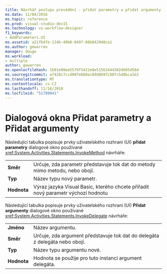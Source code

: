 ```yaml
---
title: Návrhář postupu provádění - přidat parametry a přidat argumenty dialogových oknech
ms.date: 11/04/2016
ms.topic: reference
ms.prod: visual-studio-dev15
ms.technology: vs-workflow-designer
f1_keywords:
- AddParameters.UI
ms.assetid: a21fb4fe-134b-40b0-8497-86b842940ca1
ms.author: gewarren
manager: douge
ms.workload:
- multiple
author: gewarren
ms.openlocfilehash: 1b01e08ee5579f5422e8e51562444302d685d58d
ms.sourcegitcommit: af428c7ccd007e668ec0dd8697c88fc5d8bca1e2
ms.translationtype: MT
ms.contentlocale: cs-CZ
ms.lasthandoff: 11/16/2018
ms.locfileid: "51789041"
---
```

# <a name="add-parameters-and-add-arguments-dialog-boxes"></a>Dialogová okna Přidat parametry a Přidat argumenty

Následující tabulka popisuje prvky uživatelského rozhraní (UI) **přidat parametry** dialogové okno používané <xref:System.Activities.Statements.InvokeMethod> návrháře:

|||
|-|-|
|**Směr**|Určuje, zda parametr představuje tok dat do metody mimo metodu, nebo obojí.|
|**Typ**|Název typu nový parametr.|
|**Hodnota**|Výraz jazyka Visual Basic, kterého chcete přiřadit nový parametr výchozí hodnotu|

Následující tabulka popisuje prvky uživatelského rozhraní (UI) **Přidat argumenty** dialogové okno používané <xref:System.Activities.Statements.InvokeDelegate> návrháře:

|||
|-|-|
|**Jméno**|Název argumentu.|
|**Směr**|Určuje, zda argument představuje tok dat do delegáta z delegáta nebo obojí.|
|**Typ**|Název typu argumentu nové.|
|**Hodnota**|Hodnota se použije pro tuto instanci argument delegáta.|
